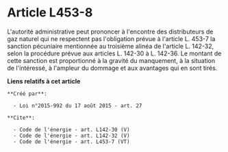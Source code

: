 # Article L453-8

L'autorité administrative peut prononcer à l'encontre des distributeurs de gaz naturel qui ne respectent pas l'obligation
prévue à l'article L. 453-7 la sanction pécuniaire mentionnée au troisième alinéa de l'article L. 142-32, selon la procédure
prévue aux articles L. 142-30 à L. 142-36. Le montant de cette sanction est proportionné à la gravité du manquement, à la
situation de l'intéressé, à l'ampleur du dommage et aux avantages qui en sont tirés.

**Liens relatifs à cet article**

	**Créé par**:

	  - Loi n°2015-992 du 17 août 2015 - art. 27

	**Cite**:

	  - Code de l'énergie - art. L142-30 (V)
	  - Code de l'énergie - art. L142-32 (V)
	  - Code de l'énergie - art. L453-7 (VT)

